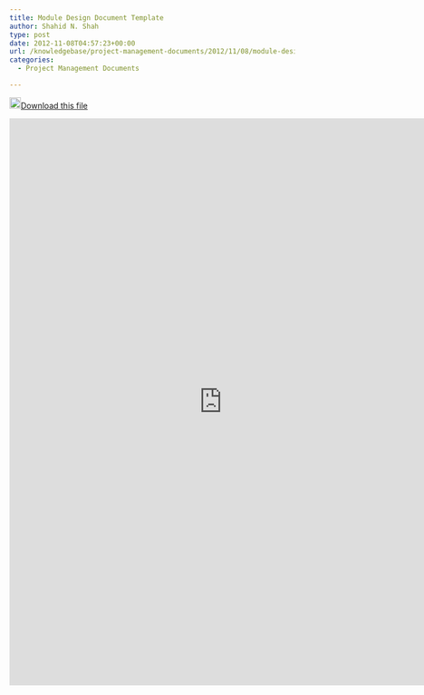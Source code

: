 ```yaml
---
title: Module Design Document Template
author: Shahid N. Shah
type: post
date: 2012-11-08T04:57:23+00:00
url: /knowledgebase/project-management-documents/2012/11/08/module-design-document-template/
categories:
  - Project Management Documents

---
```

[<img class="alignnone size-full wp-image-64189" title="!cid_image001_png@01CDC68A" src="https://www.netspective.com/wp-content/uploads/2012/11/cid_image001_png@01CDC68A.png" alt="" width="20" height="20" />Download this file][1] 
  


<embed src="https://www.netspective.com/wp-content/uploads/2012/09/Module-Design-Document-Template.pdf" width="750" height="1000">
  </p>

 [1]: https://www.netspective.com/wp-content/uploads/2012/09/Module-Design-Document-Template.pdf